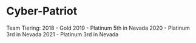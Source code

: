 # Cyber-Patriot
Team Tiering:
2018 - Gold
2019 - Platinum 5th in Nevada
2020 - Platinum 3rd in Nevada
2021 - Platinum 3rd in Nevada
